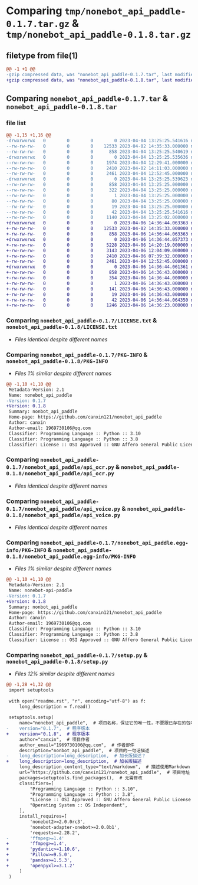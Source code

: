 # Comparing `tmp/nonebot_api_paddle-0.1.7.tar.gz` & `tmp/nonebot_api_paddle-0.1.8.tar.gz`

## filetype from file(1)

```diff
@@ -1 +1 @@
-gzip compressed data, was "nonebot_api_paddle-0.1.7.tar", last modified: Tue Apr  4 13:25:25 2023, max compression
+gzip compressed data, was "nonebot_api_paddle-0.1.8.tar", last modified: Thu Apr  6 14:36:44 2023, max compression
```

## Comparing `nonebot_api_paddle-0.1.7.tar` & `nonebot_api_paddle-0.1.8.tar`

### file list

```diff
@@ -1,15 +1,16 @@
-drwxrwxrwx   0        0        0        0 2023-04-04 13:25:25.541616 nonebot_api_paddle-0.1.7/
--rw-rw-rw-   0        0        0    12533 2023-04-02 14:35:33.000000 nonebot_api_paddle-0.1.7/LICENSE.txt
--rw-rw-rw-   0        0        0      858 2023-04-04 13:25:25.540619 nonebot_api_paddle-0.1.7/PKG-INFO
-drwxrwxrwx   0        0        0        0 2023-04-04 13:25:25.535636 nonebot_api_paddle-0.1.7/nonebot_api_paddle/
--rw-rw-rw-   0        0        0     1974 2023-04-04 12:29:41.000000 nonebot_api_paddle-0.1.7/nonebot_api_paddle/__init__.py
--rw-rw-rw-   0        0        0     2410 2023-04-02 14:11:03.000000 nonebot_api_paddle-0.1.7/nonebot_api_paddle/api_ocr.py
--rw-rw-rw-   0        0        0     2461 2023-04-04 12:52:45.000000 nonebot_api_paddle-0.1.7/nonebot_api_paddle/api_voice.py
-drwxrwxrwx   0        0        0        0 2023-04-04 13:25:25.539623 nonebot_api_paddle-0.1.7/nonebot_api_paddle.egg-info/
--rw-rw-rw-   0        0        0      858 2023-04-04 13:25:25.000000 nonebot_api_paddle-0.1.7/nonebot_api_paddle.egg-info/PKG-INFO
--rw-rw-rw-   0        0        0      322 2023-04-04 13:25:25.000000 nonebot_api_paddle-0.1.7/nonebot_api_paddle.egg-info/SOURCES.txt
--rw-rw-rw-   0        0        0        1 2023-04-04 13:25:25.000000 nonebot_api_paddle-0.1.7/nonebot_api_paddle.egg-info/dependency_links.txt
--rw-rw-rw-   0        0        0       80 2023-04-04 13:25:25.000000 nonebot_api_paddle-0.1.7/nonebot_api_paddle.egg-info/requires.txt
--rw-rw-rw-   0        0        0       19 2023-04-04 13:25:25.000000 nonebot_api_paddle-0.1.7/nonebot_api_paddle.egg-info/top_level.txt
--rw-rw-rw-   0        0        0       42 2023-04-04 13:25:25.541616 nonebot_api_paddle-0.1.7/setup.cfg
--rw-rw-rw-   0        0        0     1140 2023-04-04 13:25:02.000000 nonebot_api_paddle-0.1.7/setup.py
+drwxrwxrwx   0        0        0        0 2023-04-06 14:36:44.063363 nonebot_api_paddle-0.1.8/
+-rw-rw-rw-   0        0        0    12533 2023-04-02 14:35:33.000000 nonebot_api_paddle-0.1.8/LICENSE.txt
+-rw-rw-rw-   0        0        0      858 2023-04-06 14:36:44.063363 nonebot_api_paddle-0.1.8/PKG-INFO
+drwxrwxrwx   0        0        0        0 2023-04-06 14:36:44.057373 nonebot_api_paddle-0.1.8/nonebot_api_paddle/
+-rw-rw-rw-   0        0        0     5228 2023-04-06 14:20:19.000000 nonebot_api_paddle-0.1.8/nonebot_api_paddle/__init__.py
+-rw-rw-rw-   0        0        0     3143 2023-04-06 12:04:09.000000 nonebot_api_paddle-0.1.8/nonebot_api_paddle/api_excel.py
+-rw-rw-rw-   0        0        0     2410 2023-04-06 07:39:32.000000 nonebot_api_paddle-0.1.8/nonebot_api_paddle/api_ocr.py
+-rw-rw-rw-   0        0        0     2461 2023-04-04 12:52:45.000000 nonebot_api_paddle-0.1.8/nonebot_api_paddle/api_voice.py
+drwxrwxrwx   0        0        0        0 2023-04-06 14:36:44.061361 nonebot_api_paddle-0.1.8/nonebot_api_paddle.egg-info/
+-rw-rw-rw-   0        0        0      858 2023-04-06 14:36:43.000000 nonebot_api_paddle-0.1.8/nonebot_api_paddle.egg-info/PKG-INFO
+-rw-rw-rw-   0        0        0      354 2023-04-06 14:36:44.000000 nonebot_api_paddle-0.1.8/nonebot_api_paddle.egg-info/SOURCES.txt
+-rw-rw-rw-   0        0        0        1 2023-04-06 14:36:43.000000 nonebot_api_paddle-0.1.8/nonebot_api_paddle.egg-info/dependency_links.txt
+-rw-rw-rw-   0        0        0      141 2023-04-06 14:36:43.000000 nonebot_api_paddle-0.1.8/nonebot_api_paddle.egg-info/requires.txt
+-rw-rw-rw-   0        0        0       19 2023-04-06 14:36:43.000000 nonebot_api_paddle-0.1.8/nonebot_api_paddle.egg-info/top_level.txt
+-rw-rw-rw-   0        0        0       42 2023-04-06 14:36:44.064350 nonebot_api_paddle-0.1.8/setup.cfg
+-rw-rw-rw-   0        0        0     1246 2023-04-06 14:36:23.000000 nonebot_api_paddle-0.1.8/setup.py
```

### Comparing `nonebot_api_paddle-0.1.7/LICENSE.txt` & `nonebot_api_paddle-0.1.8/LICENSE.txt`

 * *Files identical despite different names*

### Comparing `nonebot_api_paddle-0.1.7/PKG-INFO` & `nonebot_api_paddle-0.1.8/PKG-INFO`

 * *Files 1% similar despite different names*

```diff
@@ -1,10 +1,10 @@
 Metadata-Version: 2.1
 Name: nonebot_api_paddle
-Version: 0.1.7
+Version: 0.1.8
 Summary: nonbot_api_paddle
 Home-page: https://github.com/canxin121/nonebot_api_paddle
 Author: canxin
 Author-email: 1969730106@qq.com
 Classifier: Programming Language :: Python :: 3.10
 Classifier: Programming Language :: Python :: 3.8
 Classifier: License :: OSI Approved :: GNU Affero General Public License v3
```

### Comparing `nonebot_api_paddle-0.1.7/nonebot_api_paddle/api_ocr.py` & `nonebot_api_paddle-0.1.8/nonebot_api_paddle/api_ocr.py`

 * *Files identical despite different names*

### Comparing `nonebot_api_paddle-0.1.7/nonebot_api_paddle/api_voice.py` & `nonebot_api_paddle-0.1.8/nonebot_api_paddle/api_voice.py`

 * *Files identical despite different names*

### Comparing `nonebot_api_paddle-0.1.7/nonebot_api_paddle.egg-info/PKG-INFO` & `nonebot_api_paddle-0.1.8/nonebot_api_paddle.egg-info/PKG-INFO`

 * *Files 1% similar despite different names*

```diff
@@ -1,10 +1,10 @@
 Metadata-Version: 2.1
 Name: nonebot-api-paddle
-Version: 0.1.7
+Version: 0.1.8
 Summary: nonbot_api_paddle
 Home-page: https://github.com/canxin121/nonebot_api_paddle
 Author: canxin
 Author-email: 1969730106@qq.com
 Classifier: Programming Language :: Python :: 3.10
 Classifier: Programming Language :: Python :: 3.8
 Classifier: License :: OSI Approved :: GNU Affero General Public License v3
```

### Comparing `nonebot_api_paddle-0.1.7/setup.py` & `nonebot_api_paddle-0.1.8/setup.py`

 * *Files 12% similar despite different names*

```diff
@@ -1,28 +1,32 @@
 import setuptools
 
 with open("readme.rst", "r", encoding="utf-8") as f:
     long_description = f.read()
 
 setuptools.setup(
     name="nonebot_api_paddle",  # 项目名称，保证它的唯一性，不要跟已存在的包名冲突即可
-    version="0.1.7",  # 程序版本
+    version="0.1.8",  # 程序版本
     author="canxin",  # 项目作者
     author_email="1969730106@qq.com",  # 作者邮件
     description="nonbot_api_paddle",  # 项目的一句话描述
-    long_description=long_description,  # 加长版描述？
+    long_description=long_description,  # 加长版描述
     long_description_content_type="text/markdown",  # 描述使用Markdown
     url="https://github.com/canxin121/nonebot_api_paddle",  # 项目地址
     packages=setuptools.find_packages(),  # 无需修改
     classifiers=[
         "Programming Language :: Python :: 3.10",
         "Programming Language :: Python :: 3.8",
         "License :: OSI Approved :: GNU Affero General Public License v3",  # 开源协议
         "Operating System :: OS Independent",
     ],
     install_requires=[
         'nonebot2>=2.0.0rc3',
         'nonebot-adapter-onebot>=2.0.0b1',
         'requests>=2.28.2',
-        'ffmpeg>=1.4'
+        'ffmpeg>=1.4',
+        'pydantic>=1.10.6',
+        'Pillow>=9.5.0',
+        'pandas>=1.5.3',
+        'openpyxl>=3.1.2'
     ]
 )
```

